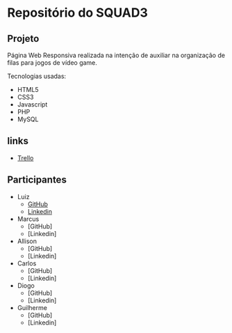 # Repositório do SQUAD3

## Projeto 
Página Web Responsiva realizada na intenção de auxiliar na organização de filas para jogos de vídeo game.

Tecnologias usadas: 
- HTML5
- CSS3
- Javascript 
- PHP
- MySQL

## links
- [Trello](https://trello.com/b/mb3iVsww/squad-6)

## Participantes
- Luiz
  - [GitHub](https://github.com/luizera-36)
  - [Linkedin](https://www.linkedin.com/in/luizgomesdev/)
- Marcus
  - [GitHub]
  - [Linkedin]
- Allison
  - [GitHub]
  - [Linkedin]
- Carlos
  - [GitHub]
  - [Linkedin]
- Diogo
  - [GitHub]
  - [Linkedin]
- Guilherme 
  - [GitHub]
  - [Linkedin]


